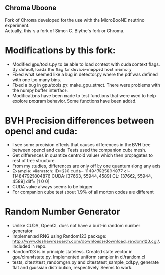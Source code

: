 ## Chroma Uboone

Fork of Chroma developed for the use with the MicroBooNE neutrino experiment.  
Actually, this is a fork of Simon C. Blythe's fork or Chroma.

# Modifications by this fork:

* Modified gpu/tools.py to be able to load context with cuda context flags.  By default, loads the flag for device-mapped host memory.
* Fixed what seemed like a bug in detector.py where the pdf was defined with one too many bins.
* Fixed a bug in gpu/tools.py: make_gpu_struct.  There were problems with the numpy buffer interface.
* Modifications have been made to test functions that were used to help explore program behavior.  Some functions have been added.

# BVH Precision differences between opencl and cuda:

* I see some precision effects that causes differences in the BVH tree between opencl and cuda.  Tests used the companion cube mesh.
* Get differences in quantize centroid values which then propagates to rest of tree structure.
* From my studies, differences are only off by one quantum along any axis
* Example: Mismatch: ID=286  cuda= 114847925804877  cl= 114847925804876
  CUDA:  [37663, 55944, 4589]  CL:  [37662, 55944, 4589]  diff= [1 0 0]
* CUDA value always seems to be bigger
* For companion cube test about 1.9% of all morton codes are different

# Random Number Generator

* Unlike CUDA, OpenCL does not have a built-in random number generator
* Implemented RNG using Random123 package: http://www.deshawresearch.com/downloads/download_random123.cgi/. Included in repo.
* Random123 is in principle stateless. Created state vector in gpu/clrandstate.py. Implemented uniform sampler in cl/random.cl
* tests, cltest/test_randomgen.py and cltest/test_sample_cdf.py, generate flat and gaussian distribution, respectively. Seems to work.
